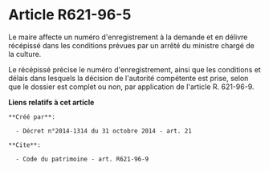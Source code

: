 # Article R621-96-5

Le maire affecte un numéro d'enregistrement à la demande et en délivre récépissé dans les conditions prévues par un arrêté du
ministre chargé de la culture. 

Le récépissé précise le numéro d'enregistrement, ainsi que les conditions et délais dans lesquels la décision de l'autorité
compétente est prise, selon que le dossier est complet ou non, par application de l'article R. 621-96-9.

**Liens relatifs à cet article**

	**Créé par**:

	  - Décret n°2014-1314 du 31 octobre 2014 - art. 21

	**Cite**:

	  - Code du patrimoine - art. R621-96-9
